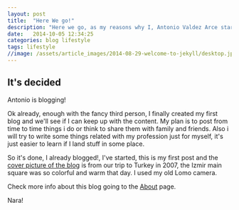 ```yaml
---
layout: post
title:  "Here We go!"
description: "Here we go, as my reasons why I, Antonio Valdez Arce started blogging. Why do I blog?"
date:   2014-10-05 12:34:25
categories: blog lifestyle
tags: lifestyle
//image: /assets/article_images/2014-08-29-welcome-to-jekyll/desktop.jpg
---
```



## It's decided

Antonio is blogging!

Ok already, enough with the fancy third person, I finally created my first blog and we'll see if I can keep up with the content. My plan is to post from time to time things i do or think to share them with family and friends. Also i will try to write some things related with my profession just for myself, it's just easier to learn if I land stuff in some place.

So it's done, I already blogged!, I've started, this is my first post and the [cover picture of the blog](/assets/images/cover-izmir.jpg) is from our trip to Turkey in 2007, the Izmir main square was so colorful and warm that day. I used my old Lomo camera.

Check more info about this blog going to the [About](/about/) page.

Nara!